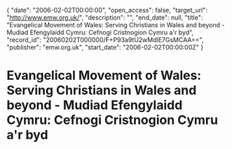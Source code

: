 {
  "date": "2006-02-02T00:00:00", 
  "open_access": false, 
  "target_url": "http://www.emw.org.uk/", 
  "description": "", 
  "end_date": null, 
  "title": "Evangelical Movement of Wales: Serving Christians in Wales and beyond - Mudiad Efengylaidd Cymru: Cefnogi Cristnogion Cymru a'r byd", 
  "record_id": "20060202T000000/F+P93a9tU2wMdlE7GsMCAA==", 
  "publisher": "emw.org.uk", 
  "start_date": "2006-02-02T00:00:00Z"
}

# Evangelical Movement of Wales: Serving Christians in Wales and beyond - Mudiad Efengylaidd Cymru: Cefnogi Cristnogion Cymru a'r byd

